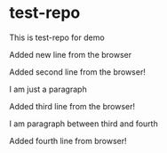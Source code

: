 # test-repo
This is test-repo for demo

Added new line from the browser

Added second line from the browser!

I am just a paragraph

Added third line from the browser!

I am paragraph between third and fourth 

Added fourth line from browser!

